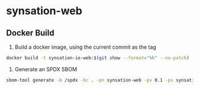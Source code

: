# synsation-web

## Docker Build

1. Build a docker image, using the current commit as the tag

```sh
docker build -t synsation-io-web:$(git show --format="%h" --no-patch) .
```

1. Generate an SPDX SBOM

```sh
sbom-tool generate -b /spdx -bc . -pn synsation-web -pv 0.1 -ps synsation-org -nsb synsation.io
```
